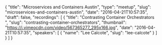 {
  "title": "Microservices and Containers Austin",
  "type": "meetup",
  "slug": "microservices-and-containers-austin",
  "date": "2016-04-21T10:57:35",
  "draft": false,
  "recordings": [
    {
      "title": "Contrasting Container Orchestrators ",
      "slug": "contrasting-container-orchestrators",
      "thumbnail": "https://i.vimeocdn.com/video/567365277_295x166.jpg",
      "date": "2016-04-21T10:57:35",
      "speakers": [
        {
          "name": "Lee Calcote",
          "slug": "lee-calcote"
        }
      ]
    }
  ]
}